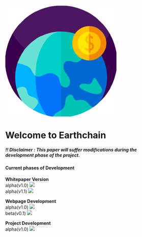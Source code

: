 <a href ="herophilos.site">
<img src="/Images/transparent_logo.png" width="350" alt="Earthchain Logo">
</a>

<h1>Welcome to Earthchain</h1>


##### !! Disclaimer : This paper will suffer modifications during the development phase of the project.

#### Current phases of Development
<b>Whitepaper Version</b><br>
alpha(v1.0) ![](https://us-central1-progress-markdown.cloudfunctions.net/progress/100)<br>
alpha(v1.1) ![](https://us-central1-progress-markdown.cloudfunctions.net/progress/0)

<b>Webpage Development</b><br> 
alpha(v1.0) ![](https://us-central1-progress-markdown.cloudfunctions.net/progress/100)<br>
beta(v0.1) ![](https://us-central1-progress-markdown.cloudfunctions.net/progress/0)

<b>Project Development</b><br>
alpha(v1.0) ![](https://us-central1-progress-markdown.cloudfunctions.net/progress/0)

